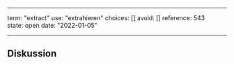 
---
term:      "extract"
use:       "extrahieren"
choices:   []
avoid:     []
reference: 543        
state:     open
date:      "2022-01-05"

---

## Diskussion


